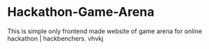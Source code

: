 # Hackathon-Game-Arena
This is simple only frontend made website of game arena for online hackathon | hackbenchers. 
vhvkj
